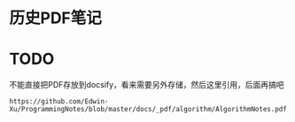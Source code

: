 # 历史PDF笔记

# TODO 
不能直接把PDF存放到docsify，看来需要另外存储，然后这里引用，后面再搞吧

```pdf
https://github.com/Edwin-Xu/ProgrammingNotes/blob/master/docs/_pdf/algorithm/AlgorithmNotes.pdf
```







